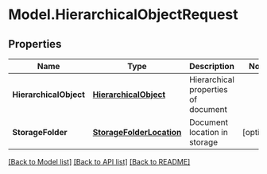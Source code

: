 # Model.HierarchicalObjectRequest
## Properties
Name | Type | Description | Notes
------------ | ------------- | ------------- | -------------
**HierarchicalObject** | [**HierarchicalObject**](HierarchicalObject.md) | Hierarchical properties of document | 
**StorageFolder** | [**StorageFolderLocation**](StorageFolderLocation.md) | Document location in storage | [optional] 



[[Back to Model list]](README.md#documentation-for-models) [[Back to API list]](README.md#documentation-for-api-endpoints) [[Back to README]](README.md)


